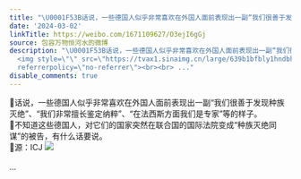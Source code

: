 ```yaml
---
title: "\U0001F53B话说，一些德国人似乎非常喜欢在外国人面前表现出一副“我们很善于发现种族灭绝”、“我们非常擅长鉴定纳粹”、“在法西斯方面我们是专家”等的样子。\U0001F53B不..."
date: '2024-03-02'
linkTitle: https://weibo.com/1671109627/O3ejI6gGj
source: 包容万物恒河水的微博
description: "\U0001F53B话说，一些德国人似乎非常喜欢在外国人面前表现出一副“我们很善于发现种族灭绝”、“我们非常擅长鉴定纳粹”、“在法西斯方面我们是专家”等的样子。<br>\U0001F53B不知道这些德国人，对它们的国家突然在联合国的国际法院变成“种族灭绝同谋”的被告，有什么话要说。<br>\U0001F53B源：ICJ
  <img style=\"\" src=\"https://tvax1.sinaimg.cn/large/639b1bfbly1hndbh4rjotj20fc0k313b.jpg\"
  referrerpolicy=\"no-referrer\"><br><br> ..."
disable_comments: true
---
```

🔻话说，一些德国人似乎非常喜欢在外国人面前表现出一副“我们很善于发现种族灭绝”、“我们非常擅长鉴定纳粹”、“在法西斯方面我们是专家”等的样子。<br>🔻不知道这些德国人，对它们的国家突然在联合国的国际法院变成“种族灭绝同谋”的被告，有什么话要说。<br>🔻源：ICJ <img style="" src="https://tvax1.sinaimg.cn/large/639b1bfbly1hndbh4rjotj20fc0k313b.jpg" referrerpolicy="no-referrer"><br><br> ...